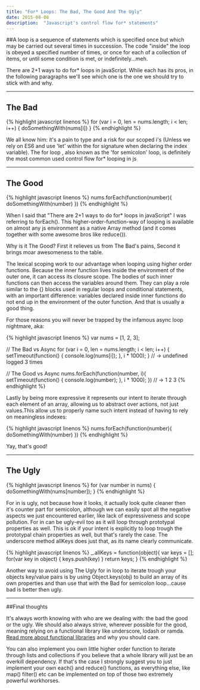 ```yaml
---
title: "For* Loops: The Bad, The Good And The Ugly"
date: 2015-08-08
description:  "Javascript's control flow for* statements"
---
```


##A loop is a sequence of statements which is specified once but which may be carried out several times in succession. The code "inside" the loop is obeyed a specified number of times, or once for each of a collection of items, or until some condition is met, or indefinitely...meh.

There are 2+1 ways to do for* loops in javaScript. While each has its pros, in the following paragraphs we'll see which one is the one we should try to stick with and why.
* * *

## The Bad

{% highlight javascript linenos %}
for (var i = 0, len = nums.length; i < len; i++) {
  doSomethingWith(nums[i])
}
{% endhighlight %}

We all know him: it's a pain to type and a risk for our scoped i's (Unless we rely on ES6 and use 'let' within the for signature when declaring the index variable). The for loop , also known as the 'for semicolon' loop, is definitely the most common used control flow for* looping in js

***

## The Good

{% highlight javascript linenos %}
nums.forEach(function(number){
  doSomethingWith(number)
})
{% endhighlight %}

When I said that "There are 2+1 ways to do for* loops in javaScript" I was referring to forEach(). This higher-order-function-way of looping is available on almost any js environment as a native Array method (and it comes together with some awesome bros like reduce()).

Why is it The Good? First it relieves us from The Bad's pains, Second it brings moar awesomeness to the table.

The lexical scoping work to our advantage when looping using higher order functions. Because the inner function lives inside the environment of the outer one, it can access its closure scope. The bodies of such inner functions can then access the variables around them. They can play a role similar to the {} blocks used in regular loops and conditional statements, with an important difference: variables declared inside inner functions do not end up in the environment of the outer function. And that is usually a good thing.

For those reasons you will never be trapped by the infamous async loop nightmare, aka:

{% highlight javascript linenos %}
var nums = [1, 2, 3];

// The Bad vs Async
for (var i = 0, len = nums.length; i < len; i++) {
  setTimeout(function() {
    console.log(nums[i]);
  }, i * 1000);
}
// -> undefined logged 3 times

// The Good vs Async
nums.forEach(function(number, i){
  setTimeout(function() {
    console.log(number);
  }, i * 1000);
})
// -> 1 2 3
{% endhighlight %}

Lastly by being more expressive it represents our intent to iterate through each element of an array, allowing us to abstract over actions, not just values.This allow us to properly name such intent instead of having to rely on meaningless indexes:

{% highlight javascript linenos %}
nums.forEach(function(number){
  doSomethingWith(number)
})
{% endhighlight %}

Yay, that's good!

***

##  The Ugly

{% highlight javascript linenos %}
for (var number in nums) {
  doSomethingWith(nums[number]);
}
{% endhighlight %}

For in is ugly, not because how it looks, it actually look quite cleaner then it's counter part for semicolon, although we can easily spot all the negative aspects we just encountered earlier, like lack of expressiveness and scope pollution. For in can be ugly-evil too as it will loop through prototypal properties as well. This is ok if your intent is explicitly to loop trough the prototypal chain properties as well, but that's rarely the case. The underscore method allKeys does just that, as its name clearly communicate.

{% highlight javascript linenos %}
_.allKeys = function(object){
  var keys = [];
  for(var key in object) {
    keys.push(key)
  }
  return keys;
}
{% endhighlight %}

Another way to avoid using The Ugly for in loop to iterate trough your objects key/value pairs is by using Object.keys(obj) to build an array of its own properties and than use that with the Bad for semicolon loop...cause bad is better then ugly.

***
##Final thoughts

It's always worth knowing with who are we dealing with: the bad the good or the ugly. We should also always strive, wherever possible for the good, meaning relying on a functional library like underscore, lodash or ramda. [Read more about functional libraries](http://nick.balestra.ch/2015/javascript-functional-libraries/) and why you should care.

You can also implement you own little higher order function to iterate through lists and collections if you believe that a whole library will just be an overkill dependency. If that's the case I strongly suggest you to just implement your own each() and reduce() functions, as everything else, like map() filter() etc can be implemented on top of those two extremely powerful workhorses.
